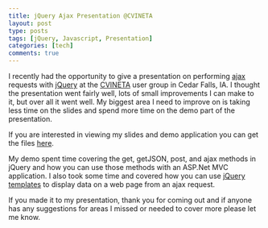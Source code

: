 ```yaml
---
title: jQuery Ajax Presentation @CVINETA
layout: post
type: posts
tags: [jQuery, Javascript, Presentation]
categories: [tech]
comments: true
---
```


I recently had the opportunity to give a presentation on performing [ajax](http://api.jquery.com/category/ajax/) requests with [jQuery](http://jquery.com/) at the [CVINETA](https://www.meetup.com/Cedar-Valley-NET-User-Group/) user group in Cedar Falls, IA. I thought the presentation went fairly well, lots of small improvements I can make to it, but over all it went well.  My biggest area I need to improve on is taking less time on the slides and spend more time on the demo part of the presentation.

If you are interested in viewing my slides and demo application you can get the files [here](/assets/file/ajaxPresentation.7z).

My demo spent time covering the get, getJSON, post, and ajax methods in jQuery and how you can use those methods with an ASP.Net MVC application.  I also took some time and covered how you can use [jQuery templates](http://api.jquery.com/category/plugins/templates/) to display data on a web page from an ajax request.

If you made it to my presentation, thank you for coming out and if anyone has any suggestions for areas I missed or needed to cover more please let me know.